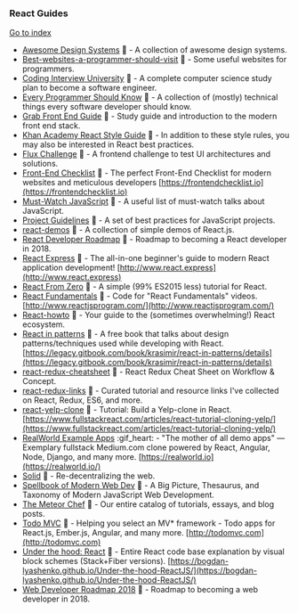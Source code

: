 ### React Guides
[Go to index](https://github.com/cdleon/awesome-front-end#index)
* [Awesome Design Systems](https://github.com/alexpate/awesome-design-systems) :gift_heart: - A collection of awesome design systems.
* [Best-websites-a-programmer-should-visit](https://github.com/sdmg15/Best-websites-a-programmer-should-visit) :gift_heart: - Some useful websites for programmers.
* [Coding Interview University](https://github.com/jwasham/coding-interview-university) :gift_heart: - A complete computer science study plan to become a software engineer.
* [Every Programmer Should Know](https://github.com/mr-mig/every-programmer-should-know) :gift_heart: - A collection of (mostly) technical things every software developer should know.
* [Grab Front End Guide](https://github.com/grab/front-end-guide) :gift_heart: - Study guide and introduction to the modern front end stack.
* [Khan Academy React Style Guide](https://github.com/Khan/style-guides/blob/master/style/react.md) :gift_heart: - In addition to these style rules, you may also be interested in React best practices.
* [Flux Challenge](https://github.com/staltz/flux-challenge) :gift_heart: - A frontend challenge to test UI architectures and solutions.
* [Front-End Checklist](https://github.com/thedaviddias/Front-End-Checklist) :gift_heart: - The perfect Front-End Checklist for modern websites and meticulous developers [https://frontendchecklist.io](https://frontendchecklist.io)
* [Must-Watch JavaScript](https://github.com/AllThingsSmitty/must-watch-javascript) :gift_heart: - A useful list of must-watch talks about JavaScript.
* [Project Guidelines](https://github.com/wearehive/project-guidelines) :gift_heart: - A set of best practices for JavaScript projects.
* [react-demos](https://github.com/ruanyf/react-demos) :gift_heart: - A collection of simple demos of React.js.
* [React Developer Roadmap](https://github.com/adam-golab/react-developer-roadmap) :gift_heart: - Roadmap to becoming a React developer in 2018.
* [React Express](https://github.com/dabbott/react-express) :gift_heart: - The all-in-one beginner's guide to modern React application development! [http://www.react.express](http://www.react.express)
* [React From Zero](https://github.com/kay-is/react-from-zero) :gift_heart: - A simple (99% ES2015 less) tutorial for React.
* [React Fundamentals](https://github.com/ReactjsProgram/React-Fundamentals) :gift_heart: - Code for "React Fundamentals" videos. [http://www.reactjsprogram.com/](http://www.reactjsprogram.com/)
* [React-howto](https://github.com/petehunt/react-howto) :gift_heart: - Your guide to the (sometimes overwhelming!) React ecosystem.
* [React in patterns](https://github.com/krasimir/react-in-patterns) :gift_heart: - A free book that talks about design patterns/techniques used while developing with React. [https://legacy.gitbook.com/book/krasimir/react-in-patterns/details](https://legacy.gitbook.com/book/krasimir/react-in-patterns/details)
* [react-redux-cheatsheet](https://github.com/uanders/react-redux-cheatsheet) :gift_heart: -  React Redux Cheat Sheet on Workflow & Concept.
* [react-redux-links](https://github.com/markerikson/react-redux-links) :gift_heart: - Curated tutorial and resource links I've collected on React, Redux, ES6, and more.
* [react-yelp-clone](https://github.com/fullstackreact/react-yelp-clone) :gift_heart: - Tutorial: Build a Yelp-clone in React. [https://www.fullstackreact.com/articles/react-tutorial-cloning-yelp/](https://www.fullstackreact.com/articles/react-tutorial-cloning-yelp/)
* [RealWorld Example Apps](https://github.com/gothinkster/realworld) :gif_heart: - "The mother of all demo apps" — Exemplary fullstack Medium.com clone powered by React, Angular, Node, Django, and many more. [https://realworld.io](https://realworld.io/)
* [Solid](https://github.com/solid/solid) :gift_heart: - Re-decentralizing the web.
* [Spellbook of Modern Web Dev](https://github.com/dexteryy/spellbook-of-modern-webdev) :gift_heart: -  A Big Picture, Thesaurus, and Taxonomy of Modern JavaScript Web Development.
* [The Meteor Chef](https://themeteorchef.com/) :gift_heart: - Our entire catalog of tutorials, essays, and blog posts.
* [Todo MVC](https://github.com/tastejs/todomvc) :gift_heart: - Helping you select an MV* framework - Todo apps for React.js, Ember.js, Angular, and many more. [http://todomvc.com](http://todomvc.com)
* [Under the hood: React](https://github.com/Bogdan-Lyashenko/Under-the-hood-ReactJS) :gift_heart: - Entire React code base explanation by visual block schemes (Stack+Fiber versions). [https://bogdan-lyashenko.github.io/Under-the-hood-ReactJS/](https://bogdan-lyashenko.github.io/Under-the-hood-ReactJS/)
* [Web Developer Roadmap 2018](https://github.com/kamranahmedse/developer-roadmap) :gift_heart: - Roadmap to becoming a web developer in 2018.
